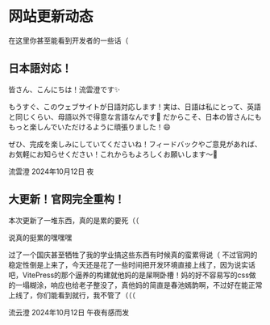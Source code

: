 # 网站更新动态

在这里你甚至能看到开发者的一些话（

## 日本語対応！<Badge type="danger" text="2024/10/12 02:37(UTC +09:00 JST)" />

皆さん、こんにちは！流雲澄です✨

もうすぐ、このウェブサイトが日語対応します！実は、日語は私にとって、英語と同じくらい、母語以外で得意な言語なんです🎉 だからこそ、日本の皆さんにももっと楽しんでいただけるように頑張りました！😄

ぜひ、完成を楽しみにしていてくださいね！フィードバックやご意見があれば、お気軽にお知らせください！これからもよろしくお願いします～🌸



流雲澄 2024年10月12日 夜



## 大更新！官网完全重构！ <Badge type="danger" text="2024/10/12 01:25(UTC +08:00 CST)" />

本次更新了一堆东西，真的是累的要死（（

说真的挺累的嘿嘿嘿

过了一个国庆甚至牺牲了我的学业搞这些东西有时候真的蛮累得说（ 不过官网的稳定性倒是上来了，今天还是花了一些时间把开发环境直接上线了，因为说实话吧，VitePress的那个逼养的构建就他妈的是屎啊卧槽！妈的好不容易写的css做的一塌糊涂，响应也给老子整没了，真他妈的简直是春池嫣韵啊，不过好在能正常上线了，你们能看到就行，我不管了（（（



流云澄 2024年10月12日 午夜有感而发
